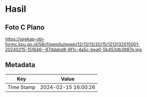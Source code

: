 # Hasil

## Foto C Plano

https://sirekap-obj-formc.kpu.go.id/58cf/pemilu/ppwp/12/13/13/20/15/1213132015001-20240215-151646--87ddabd8-6f1c-4a5c-bea0-5b453db3887e.jpg


## Metadata

| Key        | Value               |
| ---------- | ------------------- |
| Time Stamp | 2024-02-15 16:00:26 |



